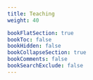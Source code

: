 ```yaml
---
title: Teaching
weight: 40

bookFlatSection: true
bookToc: false
bookHidden: false
bookCollapseSection: true
bookComments: false
bookSearchExclude: false
---
```

